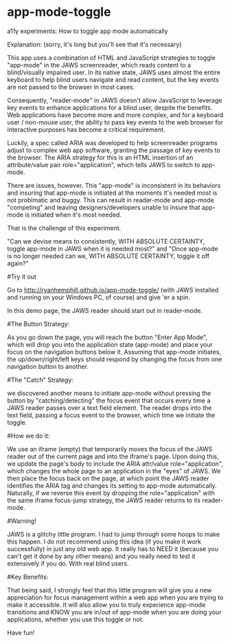 # app-mode-toggle
a11y experiments: How to toggle app mode automatically

Explanation: (sorry, it's long but you'll see that it's necessary)

This app uses a combination of HTML and JavaScript strategies to toggle "app-mode" in the JAWS screenreader, which reads content to a blind/visually impaired user. In its native state, JAWS uses almost the entire keyboard to help blind users navigate and read content, but the key events are not passed to the browser in most cases. 

Consequently, "reader-mode" in JAWS doesn't allow JavaScript to leverage key events to enhance applications for a blind user, despite the benefits. Web applications have become more and more complex, and for a keyboard user / non-mouse user, the ability to pass key events to the web browser for interactive purposes has become a critical requirement. 

Luckily, a spec called ARIA was developed to help screenreader programs adjust to complex web app software, granting the passage of key events to the browser. The ARIA strategy for this is an HTML insertion of an attribute/value pair role="application", which tells JAWS to switch to app-mode. 

There are issues, however. This "app-mode" is inconsistent in its behaviors and insuring that app-mode is initiated at the moments it's needed most is not problmatic and buggy. This can result in reader-mode and app-mode "competing" and leaving designers/developers unable to insure that app-mode is initiated when it's most needed. 

That is the challenge of this experiment.

"Can we devise means to consistently, WITH ABSOLUTE CERTAINTY, toggle app-mode in JAWS when it is needed most?"
and
"Once app-mode is no longer needed can we, WITH ABSOLUTE CERTAINTY, toggle it off again?"

#Try it out

Go to http://ryanhemphill.github.io/app-mode-toggle/ (with JAWS installed and running on your Windows PC, of course) and give 'er a spin. 

In this demo page, the JAWS reader should start out in reader-mode. 

#The Button Strategy: 

As you go down the page, you will reach the button "Enter App Mode", which will drop you into the application state (app-mode) and place your focus on the navigation buttons below it. Assuming that app-mode initiates, the up/down/right/left keys should respond by changing the focus from one navigation button to another.

#The "Catch" Strategy:

we discovered another means to initiate app-mode without pressing the button by "catching/detecting" the focus event that occurs every time a JAWS reader passes over a text field element. The reader drops into the text field, passing a focus event to the browser, which time we initiate the toggle.

#How we do it:

We use an iframe (empty) that temporarily moves the focus of the JAWS reader out of the current page and into the iframe's page. Upon doing this, we update the page's body to include the ARIA attr/value role="application", which changes the whole page to an application in the "eyes" of JAWS. We then place the focus back on the page, at which point the JAWS reader identifies the ARIA tag and changes its setting to app-mode automatically. Naturally, if we reverse this event by dropping the role="application" with the same iframe focus-jump strategy, the JAWS reader returns to its reader-mode.

#Warning!

JAWS is a glitchy little program. I had to jump through some hoops to make this happen. I do not recommend using this idea (if you make it work successfully) in just any old web app. It really has to NEED it (because you can't get it done by any other means) and you really need to test it extensively if you do. With real blind users.

#Key Benefits:

That being said, I strongly feel that this little program will give you a new appreciation for focus management within a web app when you are trying to make it accessible. It will also allow you to truly experience app-mode transitions and KNOW you are in/out of app-mode when you are doing your applications, whether you use this toggle or not.

Have fun!
